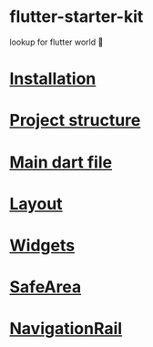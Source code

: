 # flutter-starter-kit
lookup for flutter world 🍃

# [Installation](https://github.com/KidPudel/flutter-starter-kit/blob/main/installation.md)
# [Project structure](https://github.com/KidPudel/flutter-starter-kit/blob/main/project_structure.md)
# [Main dart file](https://github.com/KidPudel/flutter-starter-kit/blob/main/main.dart)
# [Layout](https://github.com/KidPudel/flutter-starter-kit/blob/main/layout.md)
# [Widgets](https://github.com/KidPudel/flutter-starter-kit/blob/main/widget.md)
# [SafeArea](https://github.com/KidPudel/flutter-starter-kit/blob/main/safe_area.md)
# [NavigationRail](https://github.com/KidPudel/flutter-starter-kit/blob/main/navigation_rail.md)



